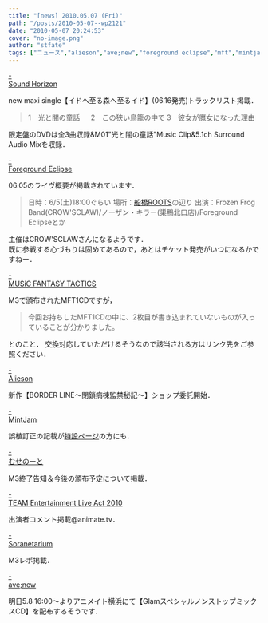 ```yaml
---
title: "[news] 2010.05.07 (Fri)"
path: "/posts/2010-05-07--wp2121"
date: "2010-05-07 20:24:53"
cover: "no-image.png"
author: "stfate"
tags: ["ニュース","alieson","ave;new","foreground eclipse","mft","mintjam","sound horizon","六花","結月そら"]
---
```


<style type="text/css">
<!--
p {white-space: pre-wrap};
-->
</style>

<a class="topics" href="http://www.soundhorizon.com/information/index.html#100507b" target="_blank">- Sound Horizon</a>
<div class="news">new maxi single【イドへ至る森へ至るイド】(06.16発売)トラックリスト掲載．
<blockquote>1　光と闇の童話 　 
2　この狭い鳥籠の中で 
3　彼女が魔女になった理由</blockquote>
限定盤のDVDは全3曲収録&M01"光と闇の童話"Music Clip&5.1ch Surround Audio Mixを収録．</div>

<a class="topics" href="http://www.fg-eclipse.net/" target="_blank">- Foreground Eclipse</a>
<div class="news">06.05のライヴ概要が掲載されています．
<blockquote>日時：6/5(土)18:00ぐらい 
場所：<a href="http://lfr.jp/pc/top.htm" target="_blank">船橋ROOTS</a>の辺り 
出演：Frozen Frog Band(CROW'SCLAW)/ノーザン・キラー(巣鴨北口店)/Foreground Eclipseとか</blockquote>
主催はCROW'SCLAWさんになるようです．
<div id="talk">既に参戦する心づもりは固めてあるので，あとはチケット発売がいつになるかですねー．</div></div>

<a class="topics" href="http://mft.exdeath.in/news/20100507_110431277" target="_blank">- MUSiC FANTASY TACTICS</a>
<div class="news">M3で頒布されたMFT1CDですが，
<blockquote>今回お持ちしたMFT1CDの中に、2枚目が書き込まれていないものが入っていることが分かりました。</blockquote>とのこと．
交換対応していただけるそうなので該当される方はリンク先をご参照ください．</div>

<a class="topics" href="http://www.alieson.net/html/" target="_blank">- Alieson</a>
<div class="news">新作【BORDER LINE～閉鎖病棟監禁秘記～】ショップ委託開始．</div>

<a class="topics" href="http://www.mintjam.net/mj/index.html" target="_blank">- MintJam</a>
<div class="news">誤植訂正の記載が<a href="http://www.mintjam.net/mj/2010_5_m3" target="_blank">特設ページ</a>の方にも．</div>

<a class="topics" href="http://musenote.blog10.fc2.com/" target="_blank">- むせのーと</a>
<div class="news">M3終了告知＆今後の頒布予定について掲載．</div>

<a class="topics" href="http://www.animate.tv/news/details.php?id=1273221142" target="_blank">- TEAM Entertainment Live Act 2010</a>
<div class="news">出演者コメント掲載@animate.tv．</div>

<a class="topics" href="http://soranetarium.jugem.jp/" target="_blank">- Soranetarium</a>
<div class="news">M3レポ掲載．</div>

<a class="topics" href="http://www.avenew.jp/top.html" target="_blank">- ave;new</a>
<div class="news">明日5.8 16:00～よりアニメイト横浜にて【GlamスペシャルノンストップミックスCD】を配布するそうです．</div>